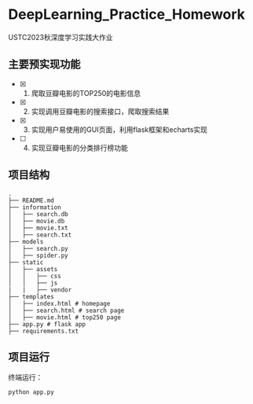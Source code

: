 # DeepLearning_Practice_Homework
USTC2023秋深度学习实践大作业

## 主要预实现功能
- [x] 1. 爬取豆瓣电影的TOP250的电影信息
- [x] 2. 实现调用豆瓣电影的搜索接口，爬取搜索结果
- [x] 3. 实现用户易使用的GUI页面，利用flask框架和echarts实现
- [ ] 4. 实现豆瓣电影的分类排行榜功能


## 项目结构
```
.   
├── README.md
├── information
│   ├── search.db
│   ├── movie.db
│   ├── movie.txt
│   ├── search.txt
├── models
│   ├── search.py
│   ├── spider.py
├── static
│   ├── assets
│   │   ├── css
│   │   ├── js
|   |   ├── vendor
├── templates
│   ├── index.html # homepage
│   ├── search.html # search page
│   ├── movie.html # top250 page
├── app.py # flask app
├── requirements.txt
```
## 项目运行
终端运行：
```
python app.py
```